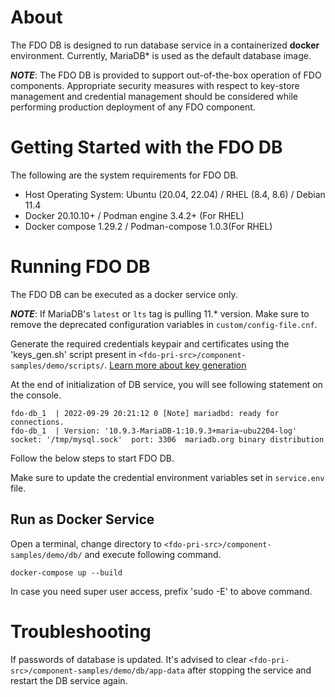 # About

The FDO DB is designed to run database service in a containerized **docker** environment. Currently, MariaDB* is used as the default database image.

***NOTE***: The FDO DB is provided to support out-of-the-box operation of FDO components.  Appropriate security measures with respect to key-store management and credential management should be considered while performing production deployment of any FDO component.

# Getting Started with the FDO DB

The following are the system requirements for FDO DB.
- Host Operating System: Ubuntu (20.04, 22.04) / RHEL (8.4, 8.6) / Debian 11.4
- Docker 20.10.10+ / Podman engine 3.4.2+ (For RHEL)
- Docker compose 1.29.2 / Podman-compose 1.0.3(For RHEL)

# Running FDO DB

The FDO DB can be executed as a docker service only. 


***NOTE***: If MariaDB's `latest` or `lts` tag is pulling 11.* version. Make sure to remove the deprecated configuration variables in `custom/config-file.cnf`.

Generate the required credentials keypair and certificates using the 'keys_gen.sh' script present  in `<fdo-pri-src>/component-samples/demo/scripts/`.
[Learn more about key generation](https://github.com/fido-device-onboard/pri-fidoiot#generating-random-passwords-using-keys_gensh)

At the end of initialization of DB service, you will see following statement on the console. 

```
fdo-db_1  | 2022-09-29 20:21:12 0 [Note] mariadbd: ready for connections.
fdo-db_1  | Version: '10.9.3-MariaDB-1:10.9.3+maria~ubu2204-log'  socket: '/tmp/mysql.sock'  port: 3306  mariadb.org binary distribution
```

Follow the below steps to start FDO DB.

Make sure to update the credential environment variables set in `service.env` file.

##  Run as Docker Service

Open a terminal, change directory to `<fdo-pri-src>/component-samples/demo/db/` and execute following command.

```
docker-compose up --build
```

In case you need super user access, prefix 'sudo -E' to above command.


# Troubleshooting

If passwords of database is updated. It's advised to clear `<fdo-pri-src>/component-samples/demo/db/app-data` after stopping the service and restart the DB service again.

